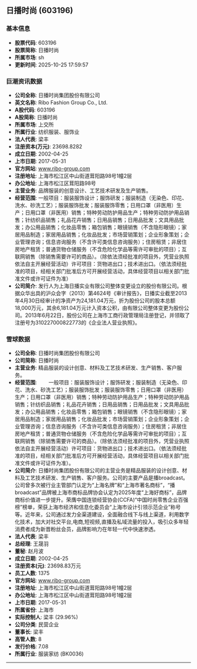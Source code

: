 ## 日播时尚 (603196)

### 基本信息

- **股票代码**: 603196
- **股票简称**: 日播时尚
- **所属市场**: sh
- **更新时间**: 2025-10-25 17:59:57

### 巨潮资讯数据

- **公司全称**: 日播时尚集团股份有限公司
- **英文名称**: Ribo Fashion Group Co., Ltd.
- **A股代码**: 603196
- **A股简称**: 日播时尚
- **所属市场**: 上交所
- **所属行业**: 纺织服装、服饰业
- **法人代表**: 梁丰
- **注册资本(万元)**: 23698.8282
- **成立日期**: 2002-04-25
- **上市日期**: 2017-05-31
- **官方网站**: www.ribo-group.com
- **注册地址**: 上海市松江区中山街道茸阳路98号1幢2层
- **办公地址**: 上海市松江区茸阳路98号
- **主营业务**: 品牌服装的创意设计、工艺技术研发及生产销售。
- **经营范围**: 一般项目：服装服饰设计；服饰研发；服装制造（无染色、印花、洗水、砂洗工艺）；服装服饰批发；服装服饰零售；日用口罩（非医用）生产；日用口罩（非医用）销售；特种劳动防护用品生产；特种劳动防护用品销售；针纺织品销售；礼品花卉销售；日用品销售；日用品批发；文具用品批发；办公用品销售；化妆品零售；箱包销售；眼镜销售（不含隐形眼镜）；家居用品制造；家居用品销售；化妆品批发；市场营销策划；企业形象策划；企业管理咨询；信息咨询服务（不含许可类信息咨询服务）；住房租赁；非居住房地产租赁；普通货物仓储服务（不含危险化学品等需许可审批的项目）；互联网销售（除销售需要许可的商品）。（除依法须经批准的项目外，凭营业执照依法自主开展经营活动）许可项目：货物进出口；技术进出口。（依法须经批准的项目，经相关部门批准后方可开展经营活动，具体经营项目以相关部门批准文件或许可证件为准）
- **公司简介**: 发行人为上海日播实业有限公司整体变更设立的股份有限公司。根据众华出具的沪众会字（2013）第4624号《审计报告》，日播实业截至2013年4月30日经审计的净资产为24,181.04万元，折为股份公司的股本总额18,000万元，其余6,181.04万元计入资本公积，由有限公司整体变更为股份公司。2013年6月22日，股份公司在上海市工商行政管理局注册登记，并领取了注册号为310227000822773的《企业法人营业执照》。

### 雪球数据

- **公司全称**: 日播时尚集团股份有限公司
- **公司简称**: 日播时尚
- **主营业务**: 精品服装的设计创意、材料及工艺技术研发、生产销售、客户服务。
- **经营范围**: 　　一般项目：服装服饰设计；服饰研发；服装制造（无染色、印花、洗水、砂洗工艺）；服装服饰批发；服装服饰零售；日用口罩（非医用）生产；日用口罩（非医用）销售；特种劳动防护用品生产；特种劳动防护用品销售；针纺织品销售；礼品花卉销售；日用品销售；日用品批发；文具用品批发；办公用品销售；化妆品零售；箱包销售；眼镜销售（不含隐形眼镜）；家居用品制造；家居用品销售；化妆品批发；市场营销策划；企业形象策划；企业管理咨询；信息咨询服务（不含许可类信息咨询服务）；住房租赁；非居住房地产租赁；普通货物仓储服务（不含危险化学品等需许可审批的项目）；互联网销售（除销售需要许可的商品）。（除依法须经批准的项目外，凭营业执照依法自主开展经营活动）许可项目：货物进出口；技术进出口。（依法须经批准的项目，经相关部门批准后方可开展经营活动，具体经营项目以相关部门批准文件或许可证件为准）。
- **公司简介**: 日播时尚集团股份有限公司的主营业务是精品服装的设计创意、材料及工艺技术研发、生产销售、客户服务。公司的主要产品是播broadcast。公司曾多次被行业主管部门认定为“上海名牌”和“上海市著名商标”，“播broadcast”品牌被上海市商标品牌协会认定为2025年度“上海好商标”，品牌商标价值进一步提升。荣膺中国连锁经营协会(CCFA)“中国时尚零售企业百强榜”榜单，荣获上海市经济和信息化委员会“上海市设计引领示范企业”称号等。近年来，公司通过发力全渠道建设，全面融合线下与线上渠道，利用数字化技术，加大对社交平台,电商,短视频,直播及私域流量的投入，吸引众多年轻消费者成为新晋粉丝会员，品牌影响力在年轻一代中快速渗透。
- **法人代表**: 梁丰
- **总经理**: 王晟羽
- **董秘**: 赵月波
- **成立日期**: 2002-04-25
- **注册资本(元)**: 23698.83万元
- **员工人数**: 1375
- **官方网站**: www.ribo-group.com
- **注册地址**: 上海市松江区中山街道茸阳路98号1幢2层
- **办公地址**: 上海市松江区中山街道茸阳路98号1幢2层
- **上市日期**: 2017-05-31
- **所属省份**: 上海市
- **实际控制人**: 梁丰 (29.96%)
- **公司分类**: 民营企业
- **董事长**: 梁丰
- **高管人数**: 8
- **发行价格**: 7.08
- **所属行业**: 服装家纺 (BK0036)

---